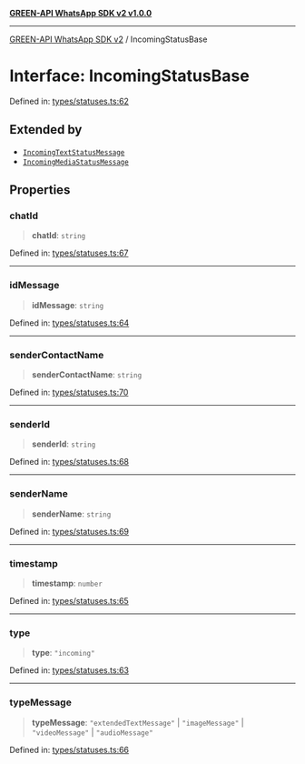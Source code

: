 [**GREEN-API WhatsApp SDK v2 v1.0.0**](../README.md)

***

[GREEN-API WhatsApp SDK v2](../globals.md) / IncomingStatusBase

# Interface: IncomingStatusBase

Defined in: [types/statuses.ts:62](https://github.com/green-api/whatsapp-api-client-js-v2/blob/6c31521abaa4e85365f3538298181cae99417bce/src/types/statuses.ts#L62)

## Extended by

- [`IncomingTextStatusMessage`](IncomingTextStatusMessage.md)
- [`IncomingMediaStatusMessage`](IncomingMediaStatusMessage.md)

## Properties

### chatId

> **chatId**: `string`

Defined in: [types/statuses.ts:67](https://github.com/green-api/whatsapp-api-client-js-v2/blob/6c31521abaa4e85365f3538298181cae99417bce/src/types/statuses.ts#L67)

***

### idMessage

> **idMessage**: `string`

Defined in: [types/statuses.ts:64](https://github.com/green-api/whatsapp-api-client-js-v2/blob/6c31521abaa4e85365f3538298181cae99417bce/src/types/statuses.ts#L64)

***

### senderContactName

> **senderContactName**: `string`

Defined in: [types/statuses.ts:70](https://github.com/green-api/whatsapp-api-client-js-v2/blob/6c31521abaa4e85365f3538298181cae99417bce/src/types/statuses.ts#L70)

***

### senderId

> **senderId**: `string`

Defined in: [types/statuses.ts:68](https://github.com/green-api/whatsapp-api-client-js-v2/blob/6c31521abaa4e85365f3538298181cae99417bce/src/types/statuses.ts#L68)

***

### senderName

> **senderName**: `string`

Defined in: [types/statuses.ts:69](https://github.com/green-api/whatsapp-api-client-js-v2/blob/6c31521abaa4e85365f3538298181cae99417bce/src/types/statuses.ts#L69)

***

### timestamp

> **timestamp**: `number`

Defined in: [types/statuses.ts:65](https://github.com/green-api/whatsapp-api-client-js-v2/blob/6c31521abaa4e85365f3538298181cae99417bce/src/types/statuses.ts#L65)

***

### type

> **type**: `"incoming"`

Defined in: [types/statuses.ts:63](https://github.com/green-api/whatsapp-api-client-js-v2/blob/6c31521abaa4e85365f3538298181cae99417bce/src/types/statuses.ts#L63)

***

### typeMessage

> **typeMessage**: `"extendedTextMessage"` \| `"imageMessage"` \| `"videoMessage"` \| `"audioMessage"`

Defined in: [types/statuses.ts:66](https://github.com/green-api/whatsapp-api-client-js-v2/blob/6c31521abaa4e85365f3538298181cae99417bce/src/types/statuses.ts#L66)
